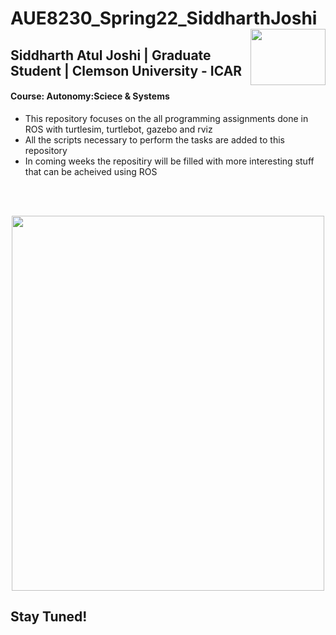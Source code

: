 # AUE8230_Spring22_SiddharthJoshi <img align="right" width="120" height="90" src="https://user-images.githubusercontent.com/99475043/153587672-04d12da3-8e84-4025-abfb-86d78858f5dd.png">

## Siddharth Atul Joshi | Graduate Student | Clemson University - ICAR

#### Course: Autonomy:Sciece & Systems

- This repository focuses on the all programming assignments done in ROS with turtlesim, turtlebot, gazebo and rviz
- All the scripts necessary to perform the tasks are added to this repository
- In coming weeks the repositiry will be filled with more interesting stuff that can be acheived using ROS
<br /> 
<br /> 
<p align="center">
  <img width="500" height="600"src="https://user-images.githubusercontent.com/99475043/153585202-1efd9e9e-e8a2-4b08-86e3-c0f9a0dd3a9d.png" />
</p>

## Stay Tuned!
